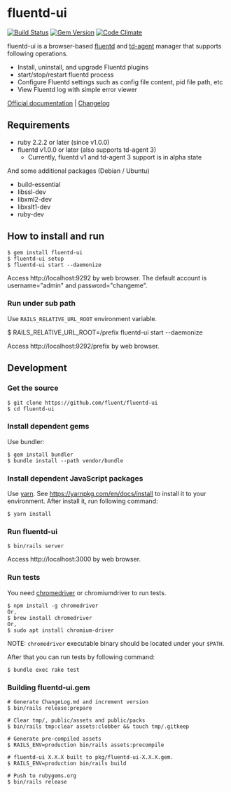 # fluentd-ui

[![Build Status](https://travis-ci.org/fluent/fluentd-ui.svg?branch=master)](https://travis-ci.org/fluent/fluentd-ui)
[![Gem Version](https://badge.fury.io/rb/fluentd-ui.svg)](http://badge.fury.io/rb/fluentd-ui)
[![Code Climate](https://codeclimate.com/github/fluent/fluentd-ui/badges/gpa.svg)](https://codeclimate.com/github/fluent/fluentd-ui)

fluentd-ui is a browser-based [fluentd](http://www.fluentd.org) and [td-agent](https://docs.treasuredata.com/articles/td-agent) manager that supports following operations.

* Install, uninstall, and upgrade Fluentd plugins
* start/stop/restart fluentd process
* Configure Fluentd settings such as config file content, pid file path, etc
* View Fluentd log with simple error viewer

[Official documentation](https://docs.fluentd.org/deployment/fluentd-ui) \| [Changelog](./ChangeLog.md)


## Requirements

- ruby 2.2.2 or later (since v1.0.0)
- fluentd v1.0.0 or later (also supports td-agent 3)
  - Currently, fluentd v1 and td-agent 3 support is in alpha state

And some additional packages (Debian / Ubuntu)

- build-essential
- libssl-dev
- libxml2-dev
- libxslt1-dev
- ruby-dev

## How to install and run

    $ gem install fluentd-ui
    $ fluentd-ui setup
    $ fluentd-ui start --daemonize

Access http://localhost:9292 by web browser.
The default account is username="admin" and password="changeme".

### Run under sub path

Use `RAILS_RELATIVE_URL_ROOT` environment variable.

   $ RAILS_RELATIVE_URL_ROOT=/prefix fluentd-ui start --daemonize

Access http://localhost:9292/prefix by web browser.

## Development

### Get the source

    $ git clone https://github.com/fluent/fluentd-ui
    $ cd fluentd-ui

### Install dependent gems

Use bundler:

    $ gem install bundler
    $ bundle install --path vendor/bundle

### Install dependent JavaScript packages

Use [yarn](https://yarnpkg.com/).
See https://yarnpkg.com/en/docs/install to install it to your environment.
After install it, run following command:

    $ yarn install

### Run fluentd-ui

    $ bin/rails server

Access http://localhost:3000 by web browser.

### Run tests

You need [chromedriver](https://sites.google.com/a/chromium.org/chromedriver/downloads) or chromiumdriver to run tests.

    $ npm install -g chromedriver
    Or,
    $ brew install chromedriver
    Or,
    $ sudo apt install chromium-driver

NOTE: `chromedriver` executable binary should be located under your `$PATH`.

After that you can run tests by following command:

    $ bundle exec rake test

### Building fluentd-ui.gem

    # Generate ChangeLog.md and increment version
    $ bin/rails release:prepare

    # Clear tmp/, public/assets and public/packs
    $ bin/rails tmp:clear assets:clobber && touch tmp/.gitkeep

    # Generate pre-compiled assets
    $ RAILS_ENV=production bin/rails assets:precompile

    # fluentd-ui X.X.X built to pkg/fluentd-ui-X.X.X.gem.
    $ RAILS_ENV=production bin/rails build

    # Push to rubygems.org
    $ bin/rails release
